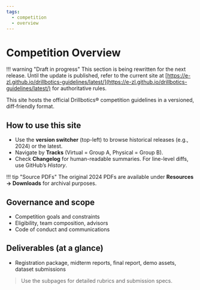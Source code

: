 ```yaml
---
tags:
  - competition
  - overview
---
```


# Competition Overview

!!! warning "Draft in progress"
    This section is being rewritten for the next release. Until the update is published, refer to the current site at [https://e-zl.github.io/drillbotics-guidelines/latest/](https://e-zl.github.io/drillbotics-guidelines/latest/) for authoritative rules.

This site hosts the official Drillbotics® competition guidelines in a versioned, diff‑friendly format.

## How to use this site

- Use the **version switcher** (top-left) to browse historical releases (e.g., 2024) or the latest.
- Navigate by **Tracks** (Virtual = Group A, Physical = Group B).
- Check **Changelog** for human-readable summaries. For line-level diffs, use GitHub’s *History*.

!!! tip "Source PDFs"
    The original 2024 PDFs are available under **Resources → Downloads** for archival purposes.

## Governance and scope

- Competition goals and constraints
- Eligibility, team composition, advisors
- Code of conduct and communications

## Deliverables (at a glance)

- Registration package, midterm reports, final report, demo assets, dataset submissions

> Use the subpages for detailed rubrics and submission specs.
